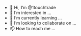 - 👋 Hi, I’m @1touchtrade
- 👀 I’m interested in ...
- 🌱 I’m currently learning ...
- 💞️ I’m looking to collaborate on ...
- 📫 How to reach me ...

<!---
Gayuvi/Gayuvi is a ✨ special ✨ repository because its `README.md` (this file) appears on your GitHub profile.
You can click the Preview link to take a look at your changes.
--->
